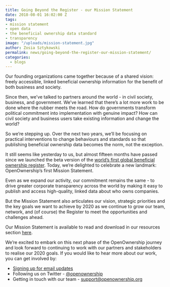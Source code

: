 ```yaml
---
title: Going Beyond the Register - our Mission Statement
date: 2018-08-01 16:02:00 Z
tags:
- mission statement
- open data
- the beneficial ownership data standard
- transparency
image: "/uploads/mission-statement.jpg"
author: Zosia Sztykowski
permalink: news/going-beyond-the-register-our-mission-statement/
categories:
  - blogs
---
```


Our founding organizations came together because of a shared vision: freely accessible, linked beneficial ownership information for the benefit of both business and society.

Since then, we’ve talked to partners around the world - in civil society, business, and government. We’ve learned that there’s a lot more work to be done where the rubber meets the road. How do governments transform political commitment into implementation with genuine impact? How can civil society and business users take existing information and change the world?

So we’re stepping up. Over the next two years, we’ll be focusing on practical interventions to change behaviours and standards so that publishing beneficial ownership data becomes the norm, not the exception.

It still seems like yesterday to us, but almost fifteen months have passed since we launched the beta version of the [world’s first global beneficial ownership register](https://register.openownership.org/). Today, we’re delighted to celebrate a new landmark: OpenOwnership’s first Mission Statement.

Even as we expand our activity, our commitment remains the same - to drive greater corporate transparency across the world by making it easy to publish and access high-quality, linked data about who owns companies.

But the Mission Statement also articulates our vision, strategic priorities and the key goals we want to achieve by 2020 as we continue to grow our team, network, and (of course) the Register to meet the opportunities and challenges ahead.

Our Mission Statement is available to read and download in our resources section [here](https://openownership.org/uploads/Open%20Ownership%20Mission%20Statement%202018.pdf).

We’re excited to embark on this next phase of the OpenOwnership journey and look forward to continuing to work with our partners and stakeholders to realise our 2020 goals. If you would like to hear more about our work, you can get involved by:

* [Signing up for email updates](https://openownership.org/get-involved/)
* Following us on Twitter - [@openownership](https://twitter.com/OpenOwnership)
* Getting in touch with our team - [support@openownership.org](mailto:support@openownership.org)
